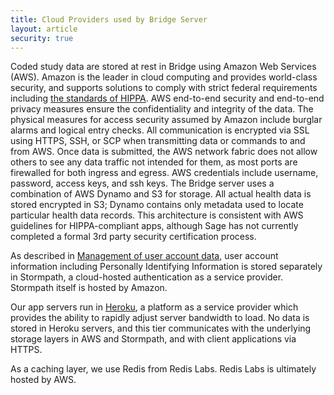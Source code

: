 ```yaml
---
title: Cloud Providers used by Bridge Server
layout: article
security: true
---
```


Coded study data are stored at rest in Bridge using Amazon Web Services (AWS). Amazon is the leader in cloud computing and provides world-class security, and supports solutions to comply with strict federal requirements including [the standards of HIPPA](http://aws.amazon.com/compliance/). AWS end-to-end security and end-to-end privacy measures ensure the confidentiality and integrity of the data. The physical measures for access security assumed by Amazon include burglar alarms and logical entry checks. All communication is encrypted via SSL using HTTPS, SSH, or SCP when transmitting data or commands to and from AWS. Once data is submitted, the AWS network fabric does not allow others to see any data traffic not intended for them, as most ports are firewalled for both ingress and egress. AWS credentials include username, password, access keys, and ssh keys. The Bridge server uses a combination of AWS Dynamo and S3 for storage. All actual health data is stored encrypted in S3; Dynamo contains only metadata used to locate particular health data records. This architecture is consistent with AWS guidelines for HIPPA-compliant apps, although Sage has not currently completed a formal 3rd party security certification process.

As described in [Management of user account data](/articles/security/account_management.html), user account information including Personally Identifying Information is stored separately in Stormpath, a cloud-hosted authentication as a service provider. Stormpath itself is hosted by Amazon.

Our app servers run in [Heroku](https://www.heroku.com/), a platform as a service provider which provides the ability to rapidly adjust server bandwidth to load. No data is stored in Heroku servers, and this tier communicates with the underlying storage layers in AWS and Stormpath, and with client applications via HTTPS.

As a caching layer, we use Redis from Redis Labs. Redis Labs is ultimately hosted by AWS. 